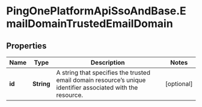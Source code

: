 # PingOnePlatformApiSsoAndBase.EmailDomainTrustedEmailDomain

## Properties

Name | Type | Description | Notes
------------ | ------------- | ------------- | -------------
**id** | **String** | A string that specifies the trusted email domain resource’s unique identifier associated with the resource. | [optional] 


